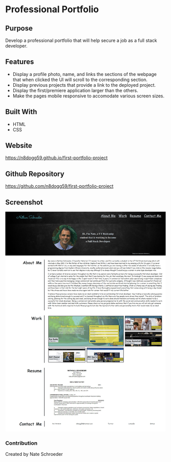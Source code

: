 # Professional Portfolio

## Purpose
Develop a professional portfolio that will help secure a job as a full stack developer.

## Features
* Display a profile photo, name, and links the sections of the webpage that when clicked the UI will scroll to the corresponding section.
* Display previous projects that provide a link to the deployed project.
* Display the first/premiere application larger than the others.
* Make the pages mobile responsive to accomodate various screen sizes.

## Built With
* HTML
* CSS

## Website
https://n8dogg59.github.io/first-portfolio-project

## Github Repository
https://github.com/n8dogg59/first-portfolio-project

## Screenshot
![](assets/images/portfolio-screenshot.jpg)

### Contribution
Created by Nate Schroeder